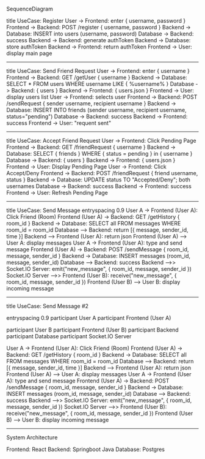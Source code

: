 SequenceDiagram

title UseCase: Register
User -> Frontend: enter { username, password }
Frontend -> Backend: POST /register { username, password }
Backend -> Database: INSERT into users (username, password)
Database -> Backend: success
Backend -> Backend: generate authToken
Backend -> Database: store authToken
Backend -> Frontend: return authToken
Frontend -> User: display main page

---

title UseCase: Send Friend Request
User -> Frontend: enter { username }
Frontend -> Backend: GET /getUser { username }
Backend -> Database: SELECT \* FROM users WHERE username LIKE { %username% }
Database -> Backend: { users }
Backend -> Frontend: { users.json }
Frontend -> User: display users list
User -> Frontend: selects user
Frontend -> Backend: POST /sendRequest { sender username, recipient username }
Backend -> Database: INSERT INTO friends (sender username, recipient username, status="pending")
Database -> Backend: success
Backend -> Frontend: success
Frontend -> User: "requent sent"

---

title UseCase: Accept Friend Request
User -> Frontend: Click Pending Page
Frontend -> Backend: GET /friendRequest { username }
Backend -> Database: SELECT { friends } WHERE { status = pending } in { username }
Database -> Backend: { users }
Backend -> Frontend: { users.json }
Frontend -> User: Display Pending Page
User -> Frontend: Click Accept/Deny
Frontend -> Backend: POST /friendRequest { friend username, status }
Backend -> Database: UPDATE status TO "Accepted/Deny"; both usernames
Database -> Backend: success
Backend -> Frontend: success
Frontend -> User: Refresh Pending Page

---

title UseCase: Send Message
entryspacing 0.9
User A -> Frontend (User A): Click Friend (Room)
Frontend (User A) -> Backend: GET /getHistory { room_id }
Backend -> Database: SELECT all FROM messages WHERE room_id = room_id
Database --> Backend: return [{ message, sender_id, time }]
Backend --> Frontend (User A): return json
Frontend (User A) --> User A: display messages
User A -> Frontend (User A): type and send message
Frontend (User A) -> Backend: POST /sendMessage { room_id, message, sender_id }
Backend -> Database: INSERT messages (room_id, message, sender_id)
Database --> Backend: success
Backend -->> Socket.IO Server: emit("new_message", { room_id, message, sender_id })
Socket.IO Server -->> Frontend (User B): receive("new_message", { room_id, message, sender_id })
Frontend (User B) --> User B: display incoming message

---

title UseCase: Send Message #2

entryspacing 0.9
participant User A
participant Frontend (User A)

participant User B
participant Frontend (User B)
participant Backend
participant Database
participant Socket.IO Server

User A -> Frontend (User A): Click Friend (Room)
Frontend (User A) -> Backend: GET /getHistory { room_id }
Backend -> Database: SELECT all FROM messages WHERE room_id = room_id
Database --> Backend: return [{ message, sender_id, time }]
Backend --> Frontend (User A): return json
Frontend (User A) --> User A: display messages
User A -> Frontend (User A): type and send message
Frontend (User A) -> Backend: POST /sendMessage { room_id, message, sender_id }
Backend -> Database: INSERT messages (room_id, message, sender_id)
Database --> Backend: success
Backend -->> Socket.IO Server: emit("new_message", { room_id, message, sender_id })
Socket.IO Server -->> Frontend (User B): receive("new_message", { room_id, message, sender_id })
Frontend (User B) --> User B: display incoming message

---

System Architecture

Frontend: React
Backend: Springboot Java
Database: Postgres
